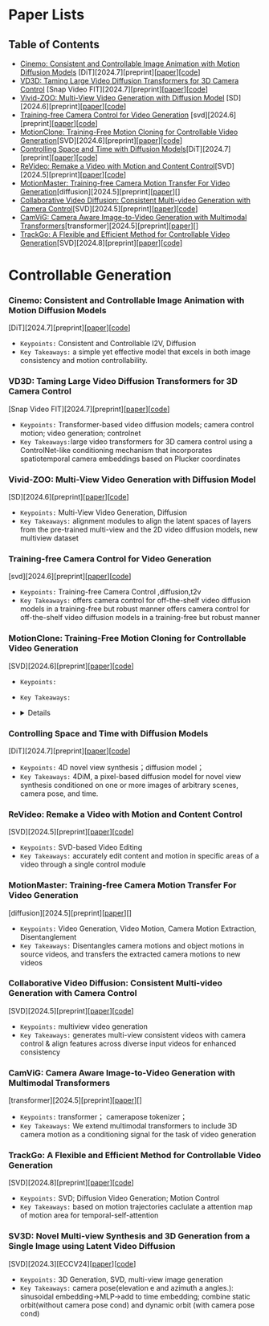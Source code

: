 # Paper Lists

## Table of Contents

- [Cinemo: Consistent and Controllable Image Animation with Motion Diffusion Models](#cinemo-consistent-and-controllable-image-animation-with-motion-diffusion-models)    [DiT][2024.7][preprint]\[[paper](https://arxiv.org/pdf/2407.07860)\]\[[code](https://4d-diffusion.github.io)\]
- [VD3D: Taming Large Video Diffusion Transformers for 3D Camera Control](#vd3d-taming-large-video-diffusion-transformers-for-3d-camera-control)    [Snap Video FIT][2024.7][preprint]\[[paper](https://arxiv.org/pdf/2407.12781)\]\[[code](https://snap-research.github.io/vd3d/index.html)\]
- [Vivid-ZOO: Multi-View Video Generation with Diffusion Model](#vivid-zoo-multi-view-video-generation-with-diffusion-model)    [SD][2024.6][preprint]\[[paper](https://arxiv.org/pdf/2406.08659)\]\[[code](https://github.com/hi-zhengcheng/vividzoo)\]
- [Training-free Camera Control for Video Generation](#training-free-camera-control-for-video-generation)    [svd][2024.6][preprint]\[[paper](https://arxiv.org/pdf/2406.10126)\]\[[code](https://lifedecoder.github.io/CamTrol/)\]
- [MotionClone: Training-Free Motion Cloning for Controllable Video Generation](#motionclone-training-free-motion-cloning-for-controllable-video-generation)[SVD][2024.6][preprint]\[[paper](https://arxiv.org/pdf/2406.05338)\]\[[code](https://github.com/Bujiazi/MotionClone)\]
- [Controlling Space and Time with Diffusion Models](#controlling-space-and-time-with-diffusion-models)[DiT][2024.7][preprint]\[[paper](https://arxiv.org/pdf/2407.07860)\]\[[code](https://4d-diffusion.github.io)\]
- [ReVideo: Remake a Video with Motion and Content Control](#revideo-remake-a-video-with-motion-and-content-control)[SVD][2024.5][preprint]\[[paper](https://arxiv.org/pdf/2405.13865)\][[code](https://github.com/MC-E/ReVideo)\]
- [MotionMaster: Training-free Camera Motion Transfer For Video Generation](#motionmaster-training-free-camera-motion-transfer-for-video-generation)[diffusion][2024.5][preprint]\[[paper](https://arxiv.org/pdf/2404.15789)\][]
- [Collaborative Video Diffusion: Consistent Multi-video Generation with Camera Control](#collaborative-video-diffusion-consistent-multi-video-generation-with-camera-control)[SVD][2024.5][preprint]\[[paper](https://collaborativevideodiffusion.github.io/assets/pdfs/paper.pdf)\]\[[code](https://collaborativevideodiffusion.github.io)\]
- [CamViG: Camera Aware Image-to-Video Generation with Multimodal Transformers](#camvig-camera-aware-image-to-video-generation-with-multimodal-transformers)[transformer][2024.5][preprint]\[[paper](https://arxiv.org/pdf/2405.13195)\][]
- [TrackGo: A Flexible and Efficient Method for Controllable Video Generation](#trackgo-a-flexible-and-efficient-method-for-controllable-video-generation)[SVD][2024.8][preprint]\[[paper](https://arxiv.org/pdf/2408.11475)\]\[[code](https://zhtjtcz.github.io/TrackGo-Page/#)\]


# Controllable Generation
### Cinemo: Consistent and Controllable Image Animation with Motion Diffusion Models
[DiT][2024.7][preprint]\[[paper](https://arxiv.org/pdf/2407.07860)\]\[[code](https://4d-diffusion.github.io)\]
- `Keypoints:` Consistent and Controllable I2V, Diffusion
- `Key Takeaways:` a simple yet effective model that excels in both image consistency and motion controllability.


### VD3D: Taming Large Video Diffusion Transformers for 3D Camera Control
[Snap Video FIT][2024.7][preprint]\[[paper](https://arxiv.org/pdf/2407.12781)\]\[[code](https://snap-research.github.io/vd3d/index.html)\]
- `Keypoints:`  Transformer-based video diffusion models; camera control motion; video generation; controlnet
- `Key Takeaways:`large video transformers for 3D camera control using a ControlNet-like conditioning mechanism that incorporates spatiotemporal camera embeddings based on Plucker coordinates



### Vivid-ZOO: Multi-View Video Generation with Diffusion Model
[SD][2024.6][preprint]\[[paper](https://arxiv.org/pdf/2406.08659)\]\[[code](https://github.com/hi-zhengcheng/vividzoo)\]
- `Keypoints:` Multi-View Video Generation, Diffusion
- `Key Takeaways:` alignment modules to align the latent spaces of layers from the pre-trained multi-view and the 2D video diffusion models, new multiview dataset



### Training-free Camera Control for Video Generation
[svd][2024.6][preprint]\[[paper](https://arxiv.org/pdf/2406.10126)\]\[[code](https://lifedecoder.github.io/CamTrol/)\]
- `Keypoints:` Training-free Camera Control ,diffusion,t2v
- `Key Takeaways:` offers camera control for off-the-shelf video diffusion models in a training-free but robust manner offers camera control for off-the-shelf video diffusion models in a training-free but robust manner



### MotionClone: Training-Free Motion Cloning for Controllable Video Generation
[SVD][2024.6][preprint]\[[paper](https://arxiv.org/pdf/2406.05338)\]\[[code](https://github.com/Bujiazi/MotionClone)\]
- `Keypoints:`
- `Key Takeaways:`
-   <details>
    <summary>Details</summary>

    - `Method:`
</details>


### Controlling Space and Time with Diffusion Models
[DiT][2024.7][preprint]\[[paper](https://arxiv.org/pdf/2407.07860)\]\[[code](https://4d-diffusion.github.io)\]
- `Keypoints:` 4D novel view synthesis；diffusion model；
- `Key Takeaways:` 4DiM, a pixel-based diffusion model for novel view synthesis conditioned on one or more images of arbitrary scenes, camera pose, and time.


### ReVideo: Remake a Video with Motion and Content Control 
[SVD][2024.5][preprint]\[[paper](https://arxiv.org/pdf/2405.13865)\][[code](https://github.com/MC-E/ReVideo)\]
- `Keypoints:` SVD-based Video Editing
- `Key Takeaways:` accurately edit content and motion in specific areas of a video through a single control module


### MotionMaster: Training-free Camera Motion Transfer For Video Generation
[diffusion][2024.5][preprint]\[[paper](https://arxiv.org/pdf/2404.15789)\][]
- `Keypoints:` Video Generation, Video Motion, Camera Motion Extraction, Disentanglement
- `Key Takeaways:` Disentangles camera motions and object motions in source videos, and transfers the extracted camera motions to new videos


### Collaborative Video Diffusion: Consistent Multi-video Generation with Camera Control 
[SVD][2024.5][preprint]\[[paper](https://collaborativevideodiffusion.github.io/assets/pdfs/paper.pdf)\]\[[code](https://collaborativevideodiffusion.github.io)\]
- `Keypoints:` multiview video generation
- `Key Takeaways:` generates multi-view consistent videos with camera control & align features across diverse input videos for enhanced consistency



### CamViG: Camera Aware Image-to-Video Generation with Multimodal Transformers
[transformer][2024.5][preprint]\[[paper](https://arxiv.org/pdf/2405.13195)\][]
- `Keypoints:` transformer； camerapose tokenizer；
- `Key Takeaways:` We extend multimodal transformers to include 3D camera motion as a conditioning signal for the task of video generation


### TrackGo: A Flexible and Efficient Method for Controllable Video Generation
[SVD][2024.8][preprint]\[[paper](https://arxiv.org/pdf/2408.11475)\]\[[code](https://zhtjtcz.github.io/TrackGo-Page/#)\]
- `Keypoints:` SVD; Diffusion Video Generation; Motion Control 
- `Key Takeaways:` based on motion trajectories caclulate a attention map of motion area for temporal-self-attention

### SV3D: Novel Multi-view Synthesis and 3D Generation from a Single Image using Latent Video Diffusion
[SVD][2024.3][ECCV24]\[[paper](https://arxiv.org/pdf/2403.12008)\]\[[code](https://github.com/Stability-AI/generative-models/tree/sv3d_gradio?tab=readme-ov-file)\]
- `Keypoints:` 3D Generation, SVD, multi-view image generation
- `Key Takeaways:` camera pose(elevation e and azimuth a angles.): sinusoidal embedding->MLP->add to time embedding; combine static orbit(without camera pose cond) and dynamic orbit (with camera pose cond)


